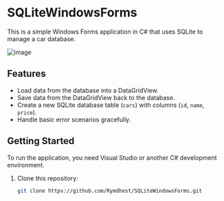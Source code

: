 # SQLiteWindowsForms

This is a simple Windows Forms application in C# that uses SQLite to manage a car database.

![image](https://github.com/Rymdhest/SQLiteWindowsFormsExample/assets/52751206/1749849b-7321-4d84-80da-e527005ec72e)


## Features

- Load data from the database into a DataGridView.
- Save data from the DataGridView back to the database.
- Create a new SQLite database table (`cars`) with columns (`id`, `name`, `price`).
- Handle basic error scenarios gracefully.

## Getting Started

To run the application, you need Visual Studio or another C# development environment.

1. Clone this repository:

   ```bash
   git clone https://github.com/Rymdhest/SQLiteWindowsForms.git

